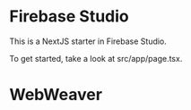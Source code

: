# Firebase Studio

This is a NextJS starter in Firebase Studio.

To get started, take a look at src/app/page.tsx.
# WebWeaver
